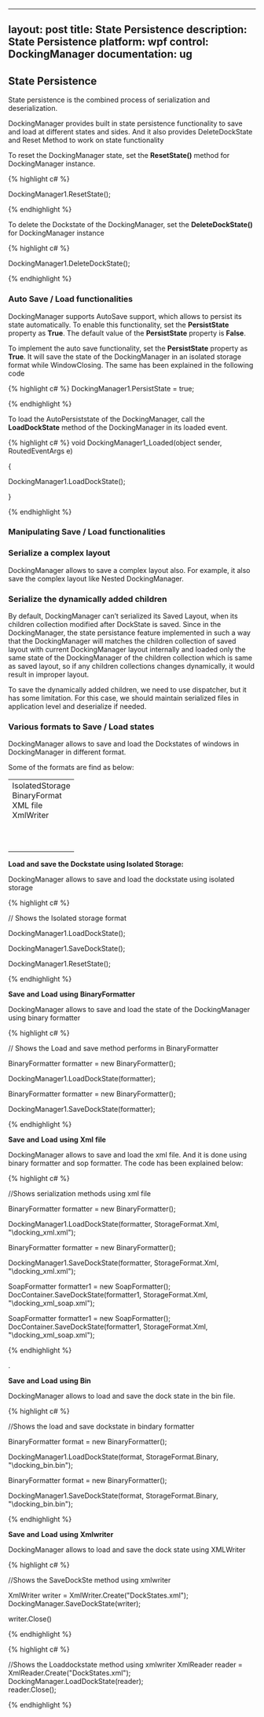 

---
layout: post
title: State Persistence
description: State Persistence
platform: wpf
control: DockingManager
documentation: ug
---
## State Persistence

State persistence is the combined process of serialization and deserialization. 

DockingManager provides built in state persistence functionality to save and load at different states and sides. And it also provides DeleteDockState and Reset Method to work on state functionality

To reset the DockingManager state, set the **ResetState()** method for DockingManager instance.

{% highlight c# %}

DockingManager1.ResetState();





{% endhighlight %}

To delete the Dockstate of the DockingManager, set the **DeleteDockState()** for DockingManager instance

{% highlight c# %}

DockingManager1.DeleteDockState();





{% endhighlight %}

### Auto Save / Load functionalities

DockingManager supports AutoSave support, which allows to persist its state automatically. To enable this functionality, set the **PersistState** property as **True**. The default value of the **PersistState** property is **False**.

To implement the auto save functionality, set the **PersistState** property as **True**. It will save the state of the DockingManager in an isolated storage format while WindowClosing. The same has been explained in the following code 

{% highlight c# %}
DockingManager1.PersistState = true;     





{% endhighlight %}

To load the AutoPersiststate of the DockingManager, call the **LoadDockState** method of the DockingManager in its loaded event.

{% highlight c# %}
void DockingManager1_Loaded(object sender, RoutedEventArgs e)

{

DockingManager1.LoadDockState();

}





{% endhighlight %}

### Manipulating Save / Load functionalities

### Serialize a complex layout

DockingManager allows to save a complex layout also. For example, it also save the complex layout like Nested DockingManager.

### Serialize the dynamically added children

By default, DockingManager can’t serialized its Saved Layout, when its children collection modified after DockState is saved. Since in the DockingManager, the state persistance feature implemented in such a way that the DockingManager will matches the children collection of saved layout with current DockingManager layout internally and loaded only the same state of  the DockingManager  of the  children collection which is same as saved layout, so if any children collections changes dynamically, it would result in improper layout.

To save the dynamically added children, we need to use dispatcher, but it has some limitation. For this case, we should maintain serialized files in application level and deserialize if needed.

### Various formats to Save / Load states

DockingManager allows to save and load the Dockstates of windows in DockingManager in different format.

Some of the formats are find as below:

<table>
<tr>
<td>
 IsolatedStorage<br/>BinaryFormat<br/> XML file<br/> XmlWriter<br/><br/><br/><br/></td></tr>
</table>

**Load and save the Dockstate using Isolated Storage:**

DockingManager allows to save and load the dockstate using isolated storage  

{% highlight c# %}

// Shows the Isolated storage format

DockingManager1.LoadDockState();

DockingManager1.SaveDockState();

DockingManager1.ResetState();



{% endhighlight %}

**Save** **and** **Load** **using** **BinaryFormatter**

DockingManager allows to save and load the state of the DockingManager using binary formatter

{% highlight c# %}

// Shows the Load and save method performs in BinaryFormatter

BinaryFormatter formatter =  new BinaryFormatter();

DockingManager1.LoadDockState(formatter);

BinaryFormatter formatter =  new BinaryFormatter();

DockingManager1.SaveDockState(formatter);





{% endhighlight %}

**Save** **and** **Load** **using** **Xml** **file** 

DockingManager allows to save and load the xml file. And it is done using binary formatter and sop formatter. The code has been explained below:

{% highlight c# %}

//Shows serialization methods using xml file

BinaryFormatter formatter =  new BinaryFormatter();

DockingManager1.LoadDockState(formatter, StorageFormat.Xml, "\\docking_xml.xml");

BinaryFormatter formatter =  new BinaryFormatter();

DockingManager1.SaveDockState(formatter, StorageFormat.Xml, "\\docking_xml.xml");

SoapFormatter formatter1 = new SoapFormatter(); DocContainer.SaveDockState(formatter1, StorageFormat.Xml, "\\docking_xml_soap.xml"); 

SoapFormatter formatter1 = new SoapFormatter(); DocContainer.SaveDockState(formatter1, StorageFormat.Xml, "\\docking_xml_soap.xml"); 





{% endhighlight %}

.

**Save** **and** **Load** **using** **Bin**

DockingManager allows to load and save the dock state in the bin file. 

{% highlight c# %}

//Shows the load and save dockstate in bindary formatter

BinaryFormatter format = new BinaryFormatter();

DockingManager1.LoadDockState(format, StorageFormat.Binary, "\\docking_bin.bin");

BinaryFormatter format = new BinaryFormatter();

DockingManager1.SaveDockState(format, StorageFormat.Binary, "\\docking_bin.bin");



{% endhighlight %}

**Save** **and** **Load** **using** **Xmlwriter** 

DockingManager allows to load and save the dock state using XMLWriter

{% highlight c# %}

//Shows the SaveDockSte method using xmlwriter

XmlWriter writer = XmlWriter.Create("DockStates.xml");            DockingManager.SaveDockState(writer);  

writer.Close()



{% endhighlight %}

{% highlight c# %}

//Shows the Loaddockstate method using xmlwriter
XmlReader reader = XmlReader.Create("DockStates.xml");            DockingManager.LoadDockState(reader);            
reader.Close();       

{% endhighlight %}
